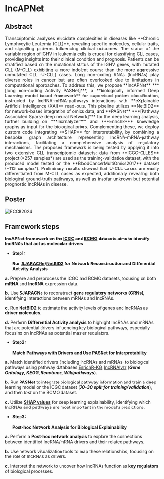# lncAPNet

## Abstract

<div align='justify'> Transcriptomic analyses elucidate complexities in diseases like **Chronic Lymphocytic Leukemia (CLL)**, revealing specific molecules, cellular traits, and signalling patterns influencing clinical outcomes. The status of the variable region of IGHV in leukemia cells is crucial for classifying CLL cases, providing insights into their clinical condition and prognosis. Patients can be stratified based on the mutational status of the IGHV genes, with mutated CLL (M-CLL) exhibiting a more indolent course than the more aggressive unmutated CLL (U-CLL) cases. Long non-coding RNAs (lncRNAs) play diverse roles in cancer but are often overlooked due to limitations in computational approaches. To address this, we propose **lncAPNet** ***[long non-coding Activity PASNet]***, a **biologically informed Deep Learning model-based framework** for supervised patient classification, instructed by lncRNA-mRNA-pathways interactions with **eXplainable Artificial Intelligence (XAI)** read-outs. This pipeline utilizes **NetBID2** for network-based integration of omics data, and **PASNet** ***[Pathway Associated Sparse deep neural Network]*** for the deep learning analysis, further building on ***lncrnalyzer*** and ***EnrichR*** knowledge graphs as input for the biological priors. Complementing these, we deploy custom code integrating **SHAP** for interpretability, by combining a bespoke graph architecture representing lncRNA-mRNA-pathway interactions, facilitating a comprehensive analysis of regulatory mechanisms. The proposed framework is being tested by applying it into two extensive CLL transcriptomic datasets; data from **ICGC-CLLES** project (*257 samples*) are used as the training-validation dataset, with the produced model tested on the **BloodCancerMultiOmics2017** dataset (*113 samples*). Preliminary results showed that U-CLL cases are easily differentiated from M-CLL cases as expected, additionally revealing both biological ground-truth pathways, as well as insofar unknown but potential prognostic lncRNAs in disease. </div>

## Poster

![ECCB2024](https://raw.githubusercontent.com/BiodataAnalysisGroup/lncAPNet/main/Images/ECCB2024_poster.png)

## Framework steps

**lncAPNet framework on the [ICGC](https://dcc.icgc.org/) and [BCMO](https://www.bioconductor.org/packages/release/data/experiment/html/BloodCancerMultiOmics2017.html) datasets aims to identify lncRNAs that act as molecular drivers**

* **Step1:**
<br><br>
**Run [SJARACNe](https://github.com/jyyulab/SJARACNe)/[NetBID2](https://jyyulab.github.io/NetBID/) for Network Reconstruction and Differential Activity Analysis**

**a.** Prepare and preprocess the ICGC and BCMO datasets, focusing on both **mRNA** and **lncRNA** expression data.

**b.** Use **SJARACNe** to reconstruct **gene regulatory networks (GRNs)**, identifying interactions between mRNAs and lncRNAs.

**c.** Run **NetBID2** to estimate the activity levels of genes and lncRNAs as **driver molecules**.

**d.** Perform **Differential Activity analysis** to highlight lncRNAs and mRNAs that are potential drivers influencing key biological pathways, especially focusing on lncRNAs as potential master regulators.

* **Step2:**
<br><br>
**Match Pathways with Drivers and Use PASNet for Interpretability**
  
**a.** Match identified drivers (including lncRNAs and mRNAs) to biological pathways using pathway databases [EnrichR-KG](https://maayanlab.cloud/enrichr-kg), [lncRNAlyzr](https://github.com/MaayanLab/lncRNAlyzr) (***Gene Ontology, KEGG, Reactome, Wikipathways***).

**b.** Run **[PASNet](https://github.com/DataX-JieHao/PASNet)** to integrate biological pathway information and train a deep learning model on the ICGC dataset (***70-30 split for training/validation***), and then *test* on the BCMO dataset.

**c.** Utilize **[SHAP values](https://github.com/shap/shap)** for deep learning explainability, identifying which lncRNAs and pathways are most important in the model’s predictions.


* **Step3:**
<br><br>
**Post-hoc Network Analysis for Biological Explainability**
  
**a.** Perform a **Post-hoc network analysis** to explore the connections between identified lncRNA/mRNA drivers and their related pathways.

**b.** Use network visualization tools to map these relationships, focusing on the role of lncRNAs as drivers.

**c.** Interpret the network to uncover how lncRNAs function as **key regulators** of biological processes.
